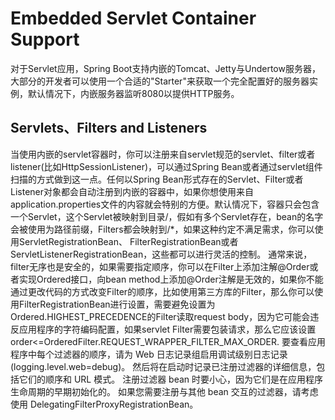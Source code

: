 # Embedded Servlet Container Support
对于Servlet应用，Spring Boot支持内嵌的Tomcat、Jetty与Undertow服务器，大部分的开发者可以使用一个合适的"Starter"来获取一个完全配置好的服务器实例，默认情况下，内嵌服务器监听8080以提供HTTP服务。
## Servlets、Filters and Listeners
当使用内嵌的servlet容器时，你可以注册来自servlet规范的servlet、filter或者listener(比如HttpSessionListener)，可以通过Spring Bean或者通过servlet组件扫描的方式做到这一点。任何以Spring Bean形式存在的Servlet、Filter或者Listener对象都会自动注册到内嵌的容器中，如果你想使用来自application.properties文件的内容就会特别的方便。默认情况下，容器只会包含一个Servlet，这个Servlet被映射到目录/，假如有多个Servlet存在，bean的名字会被使用为路径前缀，Filters都会映射到/*，如果这种约定不满足需求，你可以使用ServletRegistrationBean、 FilterRegistrationBean或者ServletListenerRegistrationBean，这些都可以进行灵活的控制。
通常来说，filter无序也是安全的，如果需要指定顺序，你可以在Filter上添加注解@Order或者实现Ordered接口，向bean method上添加@Order注解是无效的，如果你不能通过更改代码的方式改变Filter的顺序，比如使用第三方库的Filter，那么你可以使用FilterRegistrationBean进行设置，需要避免设置为Ordered.HIGHEST_PRECEDENCE的Filter读取request body，因为它可能会违反应用程序的字符编码配置，如果servlet Filter需要包装请求，那么它应该设置order<=OrderedFilter.REQUEST_WRAPPER_FILTER_MAX_ORDER.
要查看应用程序中每个过滤器的顺序，请为 Web 日志记录组启用调试级别日志记录 (logging.level.web=debug)。 然后将在启动时记录已注册过滤器的详细信息，包括它们的顺序和 URL 模式。
注册过滤器 bean 时要小心，因为它们是在应用程序生命周期的早期初始化的。 如果您需要注册与其他 bean 交互的过滤器，请考虑使用 DelegatingFilterProxyRegistrationBean。
